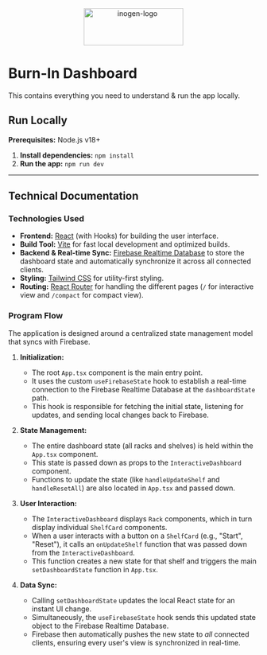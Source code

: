 <div align="center">
<img width="200" height="75" alt="inogen-logo" src="https://github.com/user-attachments/assets/fd817db8-7fc1-494b-ba96-1f086bad6b13" />
</div>

# Burn-In Dashboard

This contains everything you need to understand & run the app locally.

## Run Locally

**Prerequisites:**  Node.js v18+

1. **Install dependencies:**
   `npm install`
2. **Run the app:**
   `npm run dev`

---

## Technical Documentation

### Technologies Used

*   **Frontend:** [React](https://reactjs.org/) (with Hooks) for building the user interface.
*   **Build Tool:** [Vite](https://vitejs.dev/) for fast local development and optimized builds.
*   **Backend & Real-time Sync:** [Firebase Realtime Database](https://firebase.google.com/docs/database) to store the dashboard state and automatically synchronize it across all connected clients.
*   **Styling:** [Tailwind CSS](https://tailwindcss.com/) for utility-first styling.
*   **Routing:** [React Router](https://reactrouter.com/) for handling the different pages (`/` for interactive view and `/compact` for compact view).

### Program Flow

The application is designed around a centralized state management model that syncs with Firebase.

1.  **Initialization:**
    *   The root `App.tsx` component is the main entry point.
    *   It uses the custom `useFirebaseState` hook to establish a real-time connection to the Firebase Realtime Database at the `dashboardState` path.
    *   This hook is responsible for fetching the initial state, listening for updates, and sending local changes back to Firebase.

2.  **State Management:**
    *   The entire dashboard state (all racks and shelves) is held within the `App.tsx` component.
    *   This state is passed down as props to the `InteractiveDashboard` component.
    *   Functions to update the state (like `handleUpdateShelf` and `handleResetAll`) are also located in `App.tsx` and passed down.

3.  **User Interaction:**
    *   The `InteractiveDashboard` displays `Rack` components, which in turn display individual `ShelfCard` components.
    *   When a user interacts with a button on a `ShelfCard` (e.g., "Start", "Reset"), it calls an `onUpdateShelf` function that was passed down from the `InteractiveDashboard`.
    *   This function creates a new state for that shelf and triggers the main `setDashboardState` function in `App.tsx`.

4.  **Data Sync:**
    *   Calling `setDashboardState` updates the local React state for an instant UI change.
    *   Simultaneously, the `useFirebaseState` hook sends this updated state object to the Firebase Realtime Database.
    *   Firebase then automatically pushes the new state to *all* connected clients, ensuring every user's view is synchronized in real-time.
